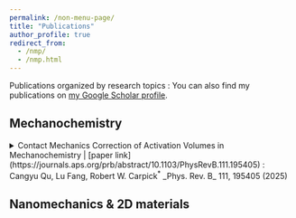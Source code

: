 ```yaml
---
permalink: /non-menu-page/
title: "Publications"
author_profile: true
redirect_from: 
  - /nmp/
  - /nmp.html
---
```

Publications organized by research topics
: You can also find my publications on [my Google Scholar profile](https://scholar.google.com/citations?user=fSUo-qEAAAAJ&hl=en&oi=ao).

## Mechanochemistry
<details>
  <summary> Contact Mechanics Correction of Activation Volumes in Mechanochemistry | [paper link](https://journals.aps.org/prb/abstract/10.1103/PhysRevB.111.195405)
: Cangyu Qu, Lu Fang, Robert W. Carpick<sup>*</sup> _Phys. Rev. B_ 111, 195405 (2025)
</summary>
  This work xxx.
</details>


## Nanomechanics & 2D materials

